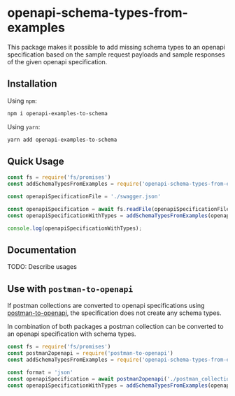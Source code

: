 # openapi-schema-types-from-examples

This package makes it possible to add missing schema types to an openapi specification based on the sample request payloads and sample responses of the given openapi specification.

## Installation

Using `npm`:

```bash
npm i openapi-examples-to-schema
```

Using `yarn`:

```bash
yarn add openapi-examples-to-schema
```

## Quick Usage

```ts
const fs = require('fs/promises')
const addSchemaTypesFromExamples = require('openapi-schema-types-from-examples')

const openapiSpecificationFile = './swagger.json'

const openapiSpecification = await fs.readFile(openapiSpecificationFile, { encoding: 'utf-8' })
const openapiSpecificationWithTypes = addSchemaTypesFromExamples(openapiSpecification, 'json')

console.log(openapiSpecificationWithTypes);
```

## Documentation

TODO: Describe usages

## Use with `postman-to-openapi`

If postman collections are converted to openapi specifications using [postman-to-openapi](https://npm.im/postman-to-openapi), the specification does not create any schema types. 

In combination of both packages a postman collection can be converted to an openapi specification with schema types.

```ts
const fs = require('fs/promises')
const postman2openapi = require('postman-to-openapi')
const addSchemaTypesFromExamples = require('openapi-schema-types-from-examples')

const format = 'json'
const openapiSpecification = await postman2openapi('./postman_collection.json', null, { outputFormat: format })
const openapiSpecificationWithTypes = addSchemaTypesFromExamples(openapiSpecification, format)
```
